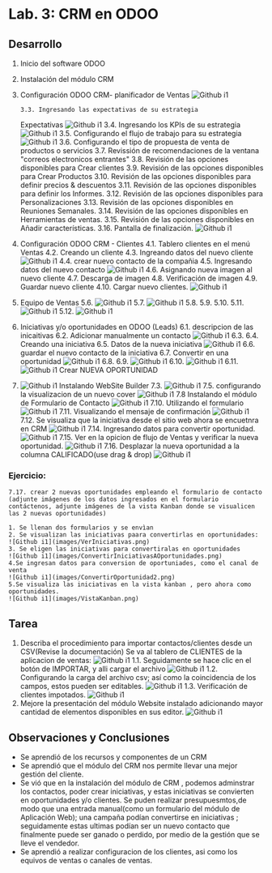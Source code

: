 # Lab. 3: CRM en ODOO

## Desarrollo

1.  Inicio del software ODOO
2.  Instalación del módulo CRM
3.  Configuración ODOO CRM- planificador de Ventas
    ![Github i1](images/pantallaDeBienvenida.png)

        3.3. Ingresando las expectativas de su estrategia

    Expectativas
    ![Github i1](images/Expectativas.png)
    3.4. Ingresando los KPIs de su estrategia
    ![Github i1](images/IngresandoKPIs.png)
    3.5. Configurando el flujo de trabajo para su estrategia
    ![Github i1](images/ConfigurandoOportunidades.png)
    3.6. Configurando el tipo de propuesta de venta de productos o servicios
    3.7. Revissión de recomendaciones de la ventana "correos electronicos entrantes"
    3.8. Revisión de las opciones disponibles para Crear clientes
    3.9. Revisión de las opciones disponibles para Crear Productos
    3.10. Revisión de las opciones disponibles para definir precios & descuentos
    3.11. Revisión de las opciones disponibles para definir los Informes.
    3.12. Revisión de las opciones disponibles para Personalizaciones
    3.13. Revisión de las opciones disponibles en Reuniones Semanales.
    3.14. Revisión de las opciones disponibles en Herramientas de ventas.
    3.15. Revisión de las opciones disponibles en Añadir características.
    3.16. Pantalla de finalización.
    ![Github i1](images/Finalizacion.png)

4.  Configuración ODOO CRM - Clientes
    4.1. Tablero clientes en el menú Ventas
    4.2. Creando un cliente
    4.3. Ingreando datos del nuevo cliente
    ![Github i1](images/creandoUsuario.png)
    4.4. crear nuevo contacto de la compañia
    4.5. Ingresando datos del nuevo contacto
    ![Github i1](images/CrearNuevoContacto.png)
    4.6. Asignando nueva imagen al nuevo cliente
    4.7. Descarga de imagen
    4.8. Verificación de imagen
    4.9. Guardar nuevo cliente
    4.10. Cargar nuevo clientes.
    ![Github i1](images/ClienteCreado.png)
5.  Equipo de Ventas
    5.6.
    ![Github i1](images/NuevoMiembro.png)
    5.7.
    ![Github i1](images/AgregarSegundoMiembro.png)
    5.8.
    5.9.
    5.10.
    5.11.
    ![Github i1](images/AsignandoLider.png)
    5.12.
    ![Github i1](images/TableroCanalesdeVenta.png)
6.  Iniciativas y/o oportunidades en ODOO (Leads)
    6.1. descripcion de las inicaitivas
    6.2. Adicionar manualmente un contacto
    ![Github i1](images/ActivarEstadoIniciativa.png)
    6.3.
    6.4. Creando una iniciativa
    6.5. Datos de la nueva iniciativa
    ![Github i1](images/IngresandoDatosDeNuevaIniciativa.png)
    6.6. guardar el nuevo contacto de la iniciativa
    6.7. Convertir en una oportunidad
    ![Github i1](images/CreandoNuevoClienteMedianteIniciativa.png)
    6.8.
    6.9.
    ![Github i1](images/VerOportunidadcomoCliente.png)
    6.10.
    ![Github i1](images/CanalesDeVentasKANBAN.png)
    6.11.
    ![Github i1](<images/FlujoDeVenta(Lista).png>)
    Crear NUEVA OPORTUNIDAD
7.  ![Github i1](<images/NuevaOportunidad(KANBAN).png>)
    Instalando WebSite Builder
    7.3.
    ![Github i1](images/EleccionDeTema.png)
    7.5. configurando la visualizacion de un nuevo cover
    ![Github i1](images/PersonalizandoCover.png)
    7.8 Instalando el módulo de Formulario de Contacto
    ![Github i1](images/InstallContactForm.png)
    7.10. Utilizando el formulario
    ![Github i1](images/FormularioContáctenos.png)
    7.11. Visualizando el mensaje de confirmación
    ![Github i1](images/mensajeConfirmación.png)
    7.12. Se visualiza que la iniciativa desde el sitio web ahora se encuetnra en CRM
    ![Github i1](images/VerificacionIniciativa.png)
    7.14. Ingresando datos para convertir oportunidad.
    ![Github i1](images/ConvertirOportunidad.png)
    7.15. Ver en la opicion de flujo de Ventas y verificar la nueva oportunidad.
    ![Github i1](images/VerNuevaOportunidad.png)
    7.16. Desplazar la nueva oportunidad a la columna CALIFICADO(use drag & drop)
    ![Github i1](images/DesplazarOportunidad.png)

### Ejercicio:

    7.17. crear 2 nuevas oportunidades empleando el formulario de contacto (adjunte imágenes de los datos ingresados en el formulario contáctenos, adjunte imágenes de la vista Kanban donde se visualicen las 2 nuevas oportunidades)

    1. Se llenan dos formularios y se envìan
    2. Se visualizan las iniciativas paara convertirlas en oportunidades:
    ![Github i1](images/VerIniciativas.png)
    3. Se eligen las iniciativas para convertiralas en oportunidades
    ![Github i1](images/ConvertirIniciativasAOportunidades.png)
    4.Se ingresan datos para conversion de oportuniades, como el canal de venta
    ![Github i1](images/ConvertirOportunidad2.png)
    5.Se visualiza las iniciativas en la vista kanban , pero ahora como oportunidades.
    ![Github i1](images/VistaKanban.png)

## **Tarea**

1. Describa el procedimiento para importar contactos/clientes desde un CSV(Revise la documentación)
   Se va al tablero de CLIENTES de la aplicacion de ventas:
   ![Github i1](images/TableroClientes.png)
   1.1. Seguidamente se hace clic en el botón de IMPORTAR, y alli cargar el archivo
   ![Github i1](images/ClientesExcel.png)
   1.2. Configurando la carga del archivo csv; así como la coincidencia de los campos, estos pueden ser editables.
   ![Github i1](images/CargandoCsv.png)
   1.3. Verificación de clientes impotados.
   ![Github i1](images/VerificaciónDeClientes.png)
2. Mejore la presentación del módulo Website instalado adicionando mayor cantidad de elementos disponibles en sus editor.
   ![Github i1](images/PaginaWeb.png)

## Observaciones y Conclusiones

- Se aprendió de los recursos y componentes de un CRM
- Se aprendió que el módulo del CRM nos permite llevar una mejor gestión del cliente.
- Se vió que en la instalación del módulo de CRM , podemos adminstrar los contactos,
  poder crear iniciativas, y estas iniciativas se convierten en oportunidades y/o clientes.
  Se puden realizar presupuesmtos,de modo que una entrada manual(como un formulario del módulo de
  Aplicación Web); una campaña podían convertirse en iniciativas ; seguidamente estas ultimas podían
  ser un nuevo contacto que finalmente puede ser ganado o perdido, por medio de la gestión que se lleve
  el vendedor.
- Se aprendió a realizar configuracion de los clientes, asi como los equivos de ventas o canales de ventas.
